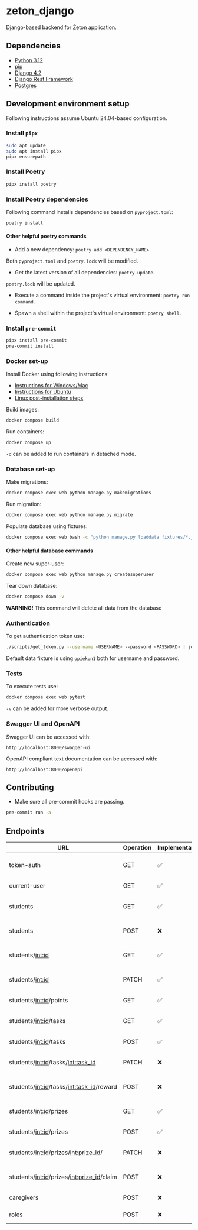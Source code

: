 # zeton_django

Django-based backend for Żeton application.

## Dependencies

- [Python 3.12](https://www.python.org/downloads/)
- [pip](https://pip.pypa.io/en/stable/installation/)
- [Django 4.2](https://docs.djangoproject.com/en/4.2/)
- [Django Rest Framework](https://www.django-rest-framework.org/)
- [Postgres](https://www.postgresql.org/)

## Development environment setup

Following instructions assume Ubuntu 24.04-based configuration.

### Install `pipx`

```bash
sudo apt update
sudo apt install pipx
pipx ensurepath
```

### Install Poetry

```bash
pipx install poetry
```

### Install Poetry dependencies

Following command installs dependencies based on `pyproject.toml`:

```bash
poetry install
```

#### Other helpful poetry commands

- Add a new dependency: `poetry add <DEPENDENCY_NAME>`.

Both `pyproject.toml` and `poetry.lock` will be modified.

- Get the latest version of all dependencies: `poetry update`.

`poetry.lock` will be updated.

- Execute a command inside the project's virtual environment: `poetry run command`.

- Spawn a shell within the project's virtual environment: `poetry shell`.

### Install `pre-commit`

```bash
pipx install pre-commit
pre-commit install
```

### Docker set-up

Install Docker using following instructions:

- [Instructions for Windows/Mac](https://docs.docker.com/desktop/)
- [Instructions for Ubuntu](https://docs.docker.com/engine/install/ubuntu/)
- [Linux post-installation steps](https://docs.docker.com/engine/install/linux-postinstall/)

Build images:

```bash
docker compose build
```

Run containers:

```bash
docker compose up
```

`-d` can be added to run containers in detached mode.

### Database set-up

Make migrations:

```bash
docker compose exec web python manage.py makemigrations
```

Run migration:

```bash
docker compose exec web python manage.py migrate
```

Populate database using fixtures:

```bash
docker compose exec web bash -c "python manage.py loaddata fixtures/*.json"
```

#### Other helpful database commands

Create new super-user:

```bash
docker compose exec web python manage.py createsuperuser
```

Tear down database:

```bash
docker compose down -v
```

**WARNING!** This command will delete all data from the database

### Authentication

To get authentication token use:

```bash
./scripts/get_token.py --username <USERNAME> --password <PASSWORD> | jq -r .access
```

Default data fixture is using `opiekun1` both for username and password.

### Tests

To execute tests use:

```bash
docker compose exec web pytest
```

`-v` can be added for more verbose output.

### Swagger UI and OpenAPI

Swagger UI can be accessed with:

```plain
http://localhost:8000/swagger-ui
```

OpenAPI compliant text documentation can be accessed with:

```plain
http://localhost:8000/openapi
```

## Contributing

- Make sure all pre-commit hooks are passing.

```bash
pre-commit run -a
```

## Endpoints

| URL                                           | Operation | Implementation | Tests | Description                                |
| --------------------------------------------- | --------- | -------------- | ---- | ------------------------------------------ |
| token-auth                                    | GET       | ✅             | ✅   | Authentication token for a user.           |
| current-user                                  | GET       | ✅             | ✅   | Current user by their token.               |
| students                                      | GET       | ✅             | ✅   | All students for logged-in caregiver.      |
| students                                      | POST      | ❌             | ❌   | Add new student for a caregiver.           |
| students/<int:id>                             | GET       | ✅             | ✅   | Info about student with given ID.          |
| students/<int:id>                             | PATCH     | ✅             | ❌   | Update info about student with given ID.   |
| students/<int:id>/points                      | GET       | ✅             | ❌   | Points history of a student.               |
| students/<int:id>/tasks                       | GET       | ✅             | ❌   | Tasks assigned to a student.               |
| students/<int:id>/tasks                       | POST      | ✅             | ❌   | Assign a task to a student.                |
| students/<int:id>/tasks/<int:task_id>         | PATCH     | ❌             | ❌   | Edit a task. Soft delete a task.           |
| students/<int:id>/tasks/<int:task_id>/reward  | POST      | ❌             | ❌   | Reward a student with points.              |
| students/<int:id>/prizes                      | GET       | ✅             | ❌   | Prizes assigned to a student.              |
| students/<int:id>/prizes                      | POST      | ✅             | ❌   | Add new prize to a student.                |
| students/<int:id>/prizes/<int:prize_id>/      | PATCH     | ❌             | ❌   | Edit a prize. Soft delete a prize.         |
| students/<int:id>/prizes/<int:prize_id>/claim | POST      | ❌             | ❌   | Exchange points for a prize.               |
| caregivers                                    | POST      | ❌             | ❌   | Add a new caregiver.                       |
| roles                                         | POST      | ❌             | ❌   | Add a new role.                            |
